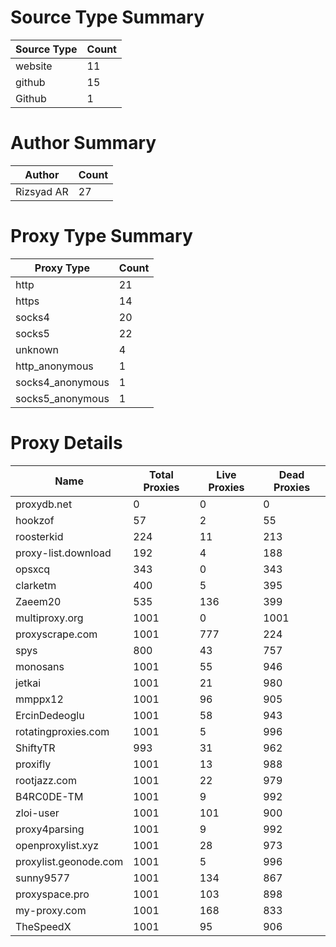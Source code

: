 # Source Type Summary

| Source Type | Count |
|-------------|-------|
| website | 11 |
| github | 15 |
| Github | 1 |


# Author Summary

| Author | Count |
|--------|-------|
| Rizsyad AR | 27 |


# Proxy Type Summary

| Proxy Type | Count |
|------------|-------|
| http | 21 |
| https | 14 |
| socks4 | 20 |
| socks5 | 22 |
| unknown | 4 |
| http_anonymous | 1 |
| socks4_anonymous | 1 |
| socks5_anonymous | 1 |


# Proxy Details

| Name | Total Proxies | Live Proxies | Dead Proxies |
|------|---------------|--------------|---------------|
| proxydb.net | 0 | 0 | 0 |
| hookzof | 57 | 2 | 55 |
| roosterkid | 224 | 11 | 213 |
| proxy-list.download | 192 | 4 | 188 |
| opsxcq | 343 | 0 | 343 |
| clarketm | 400 | 5 | 395 |
| Zaeem20 | 535 | 136 | 399 |
| multiproxy.org | 1001 | 0 | 1001 |
| proxyscrape.com | 1001 | 777 | 224 |
| spys | 800 | 43 | 757 |
| monosans | 1001 | 55 | 946 |
| jetkai | 1001 | 21 | 980 |
| mmppx12 | 1001 | 96 | 905 |
| ErcinDedeoglu | 1001 | 58 | 943 |
| rotatingproxies.com | 1001 | 5 | 996 |
| ShiftyTR | 993 | 31 | 962 |
| proxifly | 1001 | 13 | 988 |
| rootjazz.com | 1001 | 22 | 979 |
| B4RC0DE-TM | 1001 | 9 | 992 |
| zloi-user | 1001 | 101 | 900 |
| proxy4parsing | 1001 | 9 | 992 |
| openproxylist.xyz | 1001 | 28 | 973 |
| proxylist.geonode.com | 1001 | 5 | 996 |
| sunny9577 | 1001 | 134 | 867 |
| proxyspace.pro | 1001 | 103 | 898 |
| my-proxy.com | 1001 | 168 | 833 |
| TheSpeedX | 1001 | 95 | 906 |
